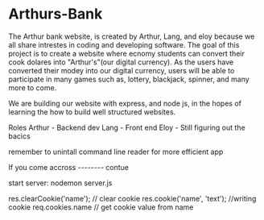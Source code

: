 # Arthurs-Bank
The Arthur bank website, is created by Arthur, Lang, and eloy because we all share intrestes in coding and developing software.
The goal of this project is to create a website where ecnomy students can convert their cook dolares into "Arthur's"(our digital currency).
As the users have converted their modey into our digital currency, users will be able to participate in many games such as, lottery, blackjack, spinner, and many more to come.

We are building our website with express, and node js, in the hopes of learning the how to build well structured websites.

Roles
Arthur - Backend dev
Lang - Front end
Eloy - Still figuring out the bacics

remember to unintall command line reader for more efficient app

If you come accross -------- contue

start server: nodemon server.js

res.clearCookie('name'); // clear cookie
res.cookie('name', 'text'); //writing cookie
req.cookies.name // get cookie value from name
